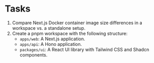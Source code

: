 # Tasks

1. Compare Next.js Docker container image size differences in a workspace vs. a standalone setup.
2. Create a pnpm workspace with the following structure:
   - `apps/web`: A Next.js application.
   - `apps/api`: A Hono application.
   - `packages/ui`: A React UI library with Tailwind CSS and Shadcn components.
